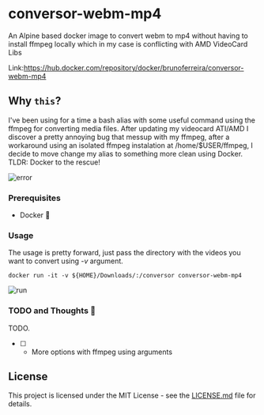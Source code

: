 # conversor-webm-mp4
An Alpine based docker image to convert webm to mp4 without having to install ffmpeg locally which in my case is conflicting with AMD VideoCard Libs

Link:https://hub.docker.com/repository/docker/brunoferreira/conversor-webm-mp4


Why ``this``?
-----------------------
I've been using for a time a bash alias with some useful command using the ffmpeg for converting media files.
After updating my videocard ATI/AMD I discover a pretty annoying bug that messup with my ffmpeg, after a workaround using an isolated ffmpeg instalation at /home/$USER/ffmpeg, I decide to move change my alias to something more clean using Docker. TLDR: Docker to the rescue!

![error](https://imgur.com/jDYxnTG.png)


### Prerequisites

- Docker 🐋

### Usage

The usage is pretty forward, just pass the directory with the videos you want to convert using *-v* argument.

```
docker run -it -v ${HOME}/Downloads/:/conversor conversor-webm-mp4
```

![run](https://imgur.com/1EnFuTZ.png)

### TODO and Thoughts :thought_balloon:
TODO.

- [  ] - More options with ffmpeg using arguments

## License

This project is licensed under the MIT License - see the [LICENSE.md](LICENSE.md) file for details.

